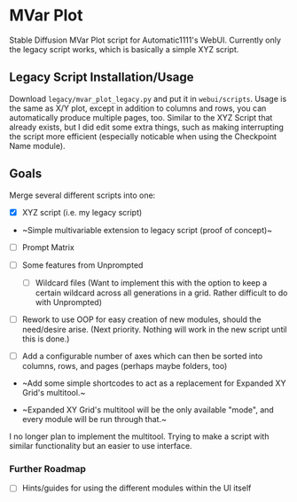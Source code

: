# MVar Plot

Stable Diffusion MVar Plot script for Automatic1111's WebUI. Currently only the legacy script works, which is basically a simple XYZ script.

## Legacy Script Installation/Usage

Download `legacy/mvar_plot_legacy.py` and put it in `webui/scripts`.
Usage is the same as X/Y plot, except in addition to columns and rows, you can automatically produce multiple pages, too. Similar to the XYZ Script that already exists, but I did edit some extra things, such as making interrupting the script more efficient (especially noticable when using the Checkpoint Name module).

## Goals

Merge several different scripts into one:

- [x] XYZ script (i.e. my legacy script)
- ~Simple multivariable extension to legacy script (proof of concept)~
- [ ] Prompt Matrix
- [ ] Some features from Unprompted
  - [ ] Wildcard files (Want to implement this with the option to keep a certain wildcard across all generations in a grid. Rather difficult to do with Unprompted)

- [ ] Rework to use OOP for easy creation of new modules, should the need/desire arise. (Next priority. Nothing will work in the new script until this is done.)

- [ ] Add a configurable number of axes which can then be sorted into columns, rows, and pages (perhaps maybe folders, too)

- ~Add some simple shortcodes to act as a replacement for Expanded XY Grid's multitool.~

- ~Expanded XY Grid's multitool will be the only available "mode", and every module will be run through that.~

I no longer plan to implement the multitool. Trying to make a script with similar functionality but an easier to use interface.

### Further Roadmap

- [ ] Hints/guides for using the different modules within the UI itself
